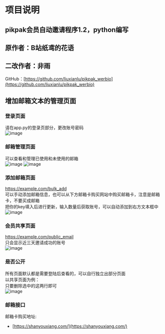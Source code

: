 


# 项目说明

## pikpak会员自动邀请程序1.2，python编写
## 原作者：B站纸鸢的花语
## 二改作者：非雨 
GitHub：[https://github.com/liuxianlu/pikpak_werbio](https://github.com/liuxianlu/pikpak_werbio)

## 增加邮箱文本的管理页面
### 登录页面
请在app.py的登录页部分，更改账号密码  
![image](https://github.com/user-attachments/assets/2f890414-ceea-44f4-b07e-88de4f3c9ef0)

### 邮箱管理页面
可以查看和管理已使用和未使用的邮箱  
![image](https://github.com/user-attachments/assets/3c3eb2ca-1b94-4d38-ac18-9e2afdf304ce)
![image](https://github.com/user-attachments/assets/4b29e7c9-33c1-4e6f-a973-a6a3612ed2a0)


### 添加邮箱页面
https://example.com/bulk_add  
可以手动添加邮箱信息，也可以从下方邮箱卡购买网站中购买邮箱卡，注意是邮箱卡，不要买成邮箱  
把你的key填入后进行更新，输入数量后获取账号，可以自动添加到右方文本框中  
![image](https://github.com/user-attachments/assets/ea7c6b0d-10f3-450e-8921-448108f4ddcb)

### 会员共享页面
https://example.com/public_email  
只会显示近三天邀请成功的账号  
![image](https://github.com/user-attachments/assets/a3fc3c51-cc96-4917-9a9c-ddcec9478553)

### 是否公开
所有页面默认都是需要登陆后查看的，可以自行独立出部分页面  
以共享页面为例：  
只要删除选中的这两行即可  
![image](https://github.com/user-attachments/assets/253f1364-595c-4d00-8561-095da1587e0a)


### 邮箱接口
邮箱卡购买地址:
- [https://shanyouxiang.com/](https://shanyouxiang.com/)




